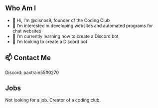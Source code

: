 ## Who Am I
- 👋 Hi, I’m @disnos9, founder of the Coding Club
- 👀 I’m interested in developing websites and automated programs for chat websites
- 🌱 I’m currently learning how to create a Discord bot
- 💞️ I’m looking to create a Discord bot


## 📫 Contact Me
Discord: paxtrain55#0270

## Jobs
Not looking for a job. Creator of a coding club.
